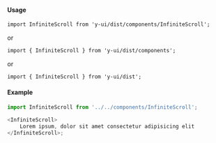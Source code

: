 #### Usage

```markdown
import InfiniteScroll from 'y-ui/dist/components/InfiniteScroll';
```

or

```markdown
import { InfiniteScroll } from 'y-ui/dist/components';
```

or

```markdown
import { InfiniteScroll } from 'y-ui/dist';
```

#### Example

```js
import InfiniteScroll from '../../components/InfiniteScroll';

<InfiniteScroll>
	Lorem ipsum, dolor sit amet consectetur adipisicing elit
</InfiniteScroll>;
```
